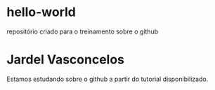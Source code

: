 # hello-world
repositório criado para o treinamento sobre o github
# Jardel Vasconcelos
Estamos estudando sobre o github a partir do tutorial disponibilizado.
